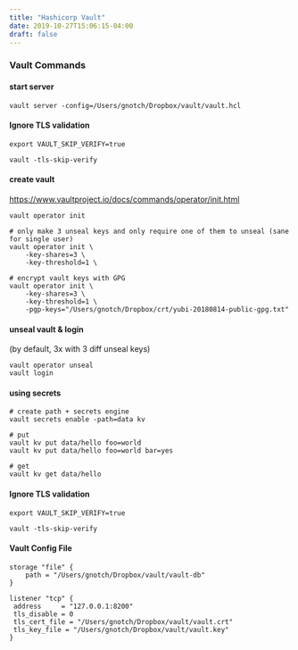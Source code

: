 ```yaml
---
title: "Hashicorp Vault"
date: 2019-10-27T15:06:15-04:00
draft: false
---
```


### Vault Commands

#### start server
```
vault server -config=/Users/gnotch/Dropbox/vault/vault.hcl
```

#### Ignore TLS validation
```
export VAULT_SKIP_VERIFY=true

vault -tls-skip-verify
```

#### create vault

https://www.vaultproject.io/docs/commands/operator/init.html

```
vault operator init 

# only make 3 unseal keys and only require one of them to unseal (sane for single user)
vault operator init \
    -key-shares=3 \
    -key-threshold=1 \

# encrypt vault keys with GPG 
vault operator init \
    -key-shares=3 \
    -key-threshold=1 \
    -pgp-keys="/Users/gnotch/Dropbox/crt/yubi-20180814-public-gpg.txt"
```
#### unseal vault & login
(by default, 3x with 3 diff unseal keys)
```
vault operator unseal
vault login
```

#### using secrets
```
# create path + secrets engine
vault secrets enable -path=data kv

# put
vault kv put data/hello foo=world
vault kv put data/hello foo=world bar=yes

# get
vault kv get data/hello

```

#### Ignore TLS validation
```
export VAULT_SKIP_VERIFY=true

vault -tls-skip-verify
```

#### Vault Config File

```
storage "file" {
	path = "/Users/gnotch/Dropbox/vault/vault-db"
}

listener "tcp" {
 address     = "127.0.0.1:8200"
 tls_disable = 0
 tls_cert_file = "/Users/gnotch/Dropbox/vault/vault.crt"
 tls_key_file = "/Users/gnotch/Dropbox/vault/vault.key"
}

```


